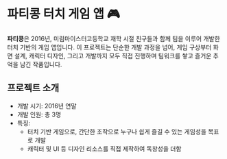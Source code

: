 # 파티콩 터치 게임 앱 🎮

**파티콩**은 2016년, 미림마이스터고등학교 재학 시절 친구들과 함께 팀을 이루어 개발한 터치 기반의 게임 앱입니다.
이 프로젝트는 단순한 개발 과정을 넘어, 게임 구상부터 화면 설계, 캐릭터 디자인, 그리고 개발까지 모두 직접 진행하며 팀워크를 쌓고 즐거운 추억을 남긴 작품입니다.

## 프로젝트 소개
- 개발 시기: 2016년 연말
- 개발 인원: 총 3명
- 특징:
  - 터치 기반 게임으로, 간단한 조작으로 누구나 쉽게 즐길 수 있는 게임성을 목표로 개발
  - 캐릭터 및 UI 등 디자인 리소스를 직접 제작하여 독창성을 더함